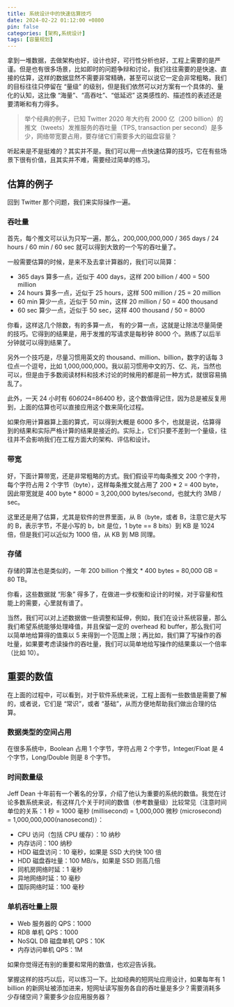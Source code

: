 ```yaml
---
title: 系统设计中的快速估算技巧
date: 2024-02-22 01:12:00 +0800
pin: false 
categories: [架构,系统设计]
tags: [容量规划]
---
```


拿到一堆数据，去做架构也好，设计也好，可行性分析也好，工程上需要的是严谨。但是也有很多场景，比如即时的问题争辩和讨论，我们往往需要的是快速、直接的估算，这样的数据显然不需要非常精确，甚至可以说它一定会非常粗略，我们的目标往往只停留在 “量级” 的级别，但是我们依然可以对方案有一个具体的、量化的认知，这比像 “海量”、“高吞吐”、“低延迟” 这类感性的、描述性的表述还是要清晰和有力得多。

> 举个经典的例子，已知 Twitter 2020 年大约有 2000 亿（200 billion）的推文（tweets）发推服务的吞吐量（TPS, transaction per second）是多少，网络带宽要占用，要存储它们需要多大的磁盘容量？

听起来是不是挺难的？其实并不是。我们可以用一点快速估算的技巧，它在有些场景下很有价值，且其实并不难，需要经过简单的练习。

## 估算的例子

回到 Twitter 那个问题，我们来实际操作一遍。

### 吞吐量

首先，每个推文可以认为只写一遍，那么，200,000,000,000 / 365 days / 24 hours / 60 min / 60 sec 就可以得到大致的一个写的吞吐量了。

一般需要估算的时候，是来不及去拿计算器的，我们可以简算：

- 365 days 算多一点，近似于 400 days，这样 200 billion / 400 = 500 million
- 24 hours 算多一点，近似于 25 hours，这样 500 million / 25 = 20 million
- 60 min 算少一点，近似于 50 min，这样 20 million / 50 = 400 thousand
- 60 sec 算少一点，近似于 50 sec，这样 400 thousand / 50 = 8000

你看，这样这几个除数，有的多算一点， 有的少算一点，这就是让除法尽量简便的技巧。它得到的结果是，用于发推的写请求是每秒钟 8000 个。熟练了以后半分钟就可以得到结果了。

另外一个技巧是，尽量习惯用英文的 thousand、million、billion，数字的话每 3 位点一个逗号，比如 1,000,000,000。我以前习惯用中文的万、亿、兆，当然也可以，但是由于多数阅读材料和技术讨论的时候用的都是前一种方式，就很容易搞乱了。

此外，一天 24 小时有 60*60*24=86400 秒，这个数值得记住，因为总是被反复用到，上面的估算也可以直接应用这个数来简化过程。

如果你用计算器算上面的算式，可以得到大概是 6000 多个，也就是说，估算得到的结果和实际严格计算的结果是接近的。实际上，它们只要不差到一个量级，往往并不会影响我们在工程方面大的架构、评估和设计。

### 带宽

好，下面计算带宽，还是非常粗略的方式。我们假设平均每条推文 200 个字符，每个字符占用 2 个字节（byte），这样每条推文就占用了 200 * 2 = 400 byte，因此带宽就是 400 byte * 8000 = 3,200,000 bytes/second，也就大约 3MB / sec。

这里还是用了估算，尤其是软件的世界里面，从 B（byte，或者 B，注意它是大写的 B，表示字节，不是小写的 b，bit 是位，1 byte == 8 bits）到 KB 是 1024 倍，但是我们可以近似为 1000 倍，从 KB 到 MB 同理。

### 存储

存储的算法也是类似的，一年 200 billion 个推文 * 400 bytes = 80,000 GB = 80 TB。

你看，这些数据就 “形象” 得多了，在做进一步权衡和设计的时候，对于容量和性能上的需要，心里就有谱了。

当然，我们可以对上述数据做一些调整和延伸，例如，我们在设计系统容量，那么我们希望系统能够处理峰值，并且保留一定的 overhead 和 buffer，那么我们可以简单地给算得的值乘以 5 来得到一个范围上限；再比如，我们算了写操作的吞吐量，如果要考虑读操作的吞吐量，我们可以简单地给写操作的结果乘以一个倍率（比如 10）。

## 重要的数值

在上面的过程中，可以看到，对于软件系统来说，工程上面有一些数值是需要了解的，或者说，它们是 “常识”，或者 “基础”，从而方便地帮助我们做出合理的估算。

### 数据类型的空间占用

在很多系统中，Boolean 占用 1 个字节，字符占用 2 个字节，Integer/Float 是 4 个字节，Long/Double 则是 8 个字节。

### 时间数量级

Jeff Dean 十年前有一个著名的分享，介绍了他认为重要的系统的数值。我觉在讨论多数系统来说，有这样几个关于时间的数值（参考数量级）比较常见（注意时间单位的关系：1 秒 = 1000 毫秒 (millisecond) = 1,000,000 微秒 (microsecond) = 1,000,000,000(nanosecond)）：

- CPU 访问（包括 CPU 缓存）：10 纳秒
- 内存访问：100 纳秒
- HDD 磁盘访问：10 毫秒，如果是 SSD 大约快 100 倍
- HDD 磁盘吞吐量：100 MB/s，如果是 SSD 则高几倍
- 同机房网络时延：1 毫秒
- 异地网络时延：10 毫秒
- 国际网络时延：100 毫秒

### 单机吞吐量上限

- Web 服务器的 QPS：1000
- RDB 单机 QPS：1000
- NoSQL DB 磁盘单机 QPS：10K
- 内存访问单机 QPS：1M

如果你觉得还有别的重要和常用的数值，也欢迎告诉我。

掌握这样的技巧以后，可以练习一下。比如经典的短网址应用设计，如果每年有 1 billion 的新网址被添加进来，短网址读写服务各自的吞吐量是多少？需要消耗多少存储空间？需要多少台应用服务器？